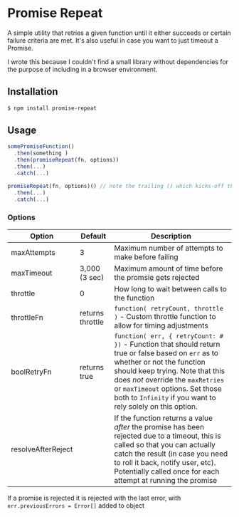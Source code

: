 # Promise Repeat

A simple utility that retries a given function until it either succeeds or certain failure criteria are met. It's also useful in case you want to just timeout a Promise.

I wrote this because I couldn't find a small library without dependencies for the purpose of including in a browser environment.

## Installation

```bash
$ npm install promise-repeat
```

## Usage

```ts
somePromiseFunction()
  .then(something )
  .then(promiseRepeat(fn, options))
  .then(...)
  .catch(...)

promiseRepeat(fn, options)() // note the trailing () which kicks-off the chain
  .then(...)
  .catch(...)
```

### Options

<!-- prettier-ignore -->
| Option             | Default          | Description |
| ------------------ | ---------------- | ----------- |
| maxAttempts        | 3                | Maximum number of attempts to make before failing
| maxTimeout         | 3,000 (3 sec)    | Maximum amount of time before the promsie gets rejected
| throttle           | 0                | How long to wait between calls to the function
| throttleFn         | returns throttle | `function( retryCount, throttle )` - Custom throttle function to allow for timing adjustments
| boolRetryFn        | returns true     | `function( err, { retryCount: # })` - Function that should return true or false based on `err` as to whether or not the function should keep trying. Note that this does _not_ override the `maxRetries` or `maxTimeout` options. Set those both to `Infinity` if you want to rely solely on this option.
| resolveAfterReject |                  | If the function returns a value _after_ the promise has been rejected due to a timeout, this is called so that you can actually catch the result (in case you need to roll it back, notify user, etc).  Potentially called once for each attempt at running the promise

If a promise is rejected it is rejected with the last error, with `err.previousErrors = Error[]` added to object
